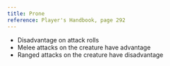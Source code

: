 ```yaml
---
title: Prone
reference: Player's Handbook, page 292
---
```


- Disadvantage on attack rolls
- Melee attacks on the creature have advantage
- Ranged attacks on the creature have disadvantage
